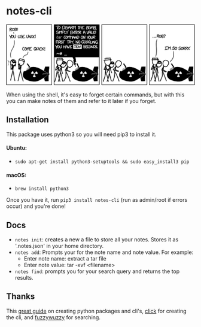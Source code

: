 # notes-cli

![alt tag](https://raw.githubusercontent.com/bigolu/notes-cli/master/README_ASSETS/tar.png)

When using the shell, it's easy to forget certain commands, but with this you can make notes of them and refer to it later if you forget.

## Installation
This package uses python3 so you will need pip3 to install it.

#### Ubuntu:
- `sudo apt-get install python3-setuptools && sudo easy_install3 pip`

#### macOS:
- `brew install python3`

Once you have it, run `pip3 install notes-cli` (run as admin/root if errors occur) and you're done!

## Docs
* `notes init`: creates a new a file to store all your notes. Stores it as '.notes.json' in your home directory.
* `notes add`: Prompts your for the note name and note value. For example:
    * Enter note name: extract a tar file
    * Enter note value: tar -xvf <filename\>
* `notes find`: prompts you for your search query and returns the top results.

## Thanks
This [great guide](https://python-packaging.readthedocs.io/en/latest/) on creating python packages and cli's, [click](http://click.pocoo.org/5/) for creating the cli, and [fuzzywuzzy](https://github.com/seatgeek/fuzzywuzzy) for searching.
